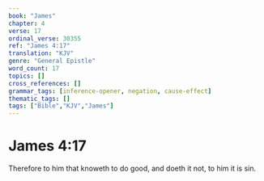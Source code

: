 ```yaml
---
book: "James"
chapter: 4
verse: 17
ordinal_verse: 30355
ref: "James 4:17"
translation: "KJV"
genre: "General Epistle"
word_count: 17
topics: []
cross_references: []
grammar_tags: [inference-opener, negation, cause-effect]
thematic_tags: []
tags: ["Bible","KJV","James"]
---
```


# James 4:17

Therefore to him that knoweth to do good, and doeth it not, to him it is sin.
